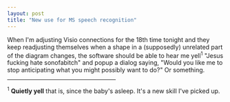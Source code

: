 ```yaml
---
layout: post
title: "New use for MS speech recognition"
---
```




<p>When I'm adjusting Visio connections for the 18th time tonight and they keep readjusting themselves when a shape in a (supposedly) unrelated part of the diagram changes, the software should be able to hear me yell<sup>1</sup> "Jesus fucking hate sonofabitch" and popup a dialog saying, "Would you like me to stop anticipating what you might possibly want to do?" Or something.</p>

<p><hr width="50%" noshade="noshade" />

<p><sup>1</sup> <b>Quietly yell</b> that is, since the baby's asleep. It's a new skill I've picked up.</p>


